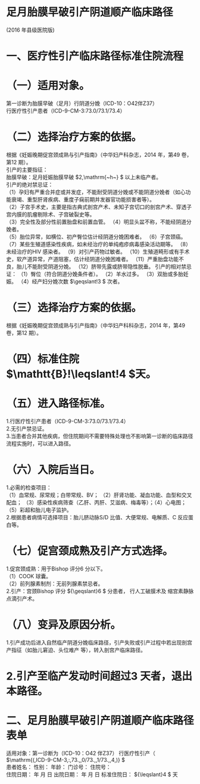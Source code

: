 # 足月胎膜早破引产阴道顺产临床路径  
(2016 年县级医院版)  
# 一、医疗性引产临床路径标准住院流程  
# （一）适用对象。  
第一诊断为胎膜早破（足月）行阴道分娩（ICD-10：O42伴Z37）  
行医疗性引产患者（ICD-9-CM-3:73.0/73.1/73.4）  
# （二）选择治疗方案的依据。  
根据《妊娠晚期促宫颈成熟与引产指南》（中华妇产科杂志，2014 年，第49 卷，第12 期）。  
引产的主要指征：  
胎膜早破：足月妊娠胎膜早破 $2\,\mathrm{~h~} $ 以上未临产者。  
引产的绝对禁忌证：  
（1）孕妇有严重合并症或并发症，不能耐受阴道分娩或不能阴道分娩者（如心功能衰竭、重型肝肾疾病、重度子痫前期并发器官功能损害者等）。  
（2）子宫手术史，主要是指古典式剖宫产术、未知子宫切口的剖宫产术、穿透子宫内膜的肌瘤剔除术、子宫破裂史等。  
（3）完全性及部分性前置胎盘和前置血管。 （4）明显头盆不称，不能经阴道分娩者。  
（5）胎位异常，如横位、初产臀位估计经阴道分娩困难者。 （6）子宫颈癌。 （7）某些生殖道感染性疾病，如未经治疗的单纯疱疹病毒感染活动期等。 （8）未经治疗的HIV 感染者。 （9）对引产药物过敏者。 （10）生殖道畸形或有手术史，软产道异常，产道阻塞，估计经阴道分娩困难者。 （11）严重胎盘功能不良，胎儿不能耐受阴道分娩。 （12）脐带先露或脐带隐性脱垂。 引产的相对禁忌证： （1）臀位（符合阴道分娩条件者）。 （2）羊水过多。 （3）双胎或多胎妊娠。 （4）经产妇分娩次数 $\geqslant\!3 $ 次者。  
# （三）选择治疗方案的依据。  
根据《妊娠晚期促宫颈成熟与引产指南》（中华妇产科科杂志，2014 年，第49 卷，第12 期）。  
# （四）标准住院 $\mathtt{B}\!\leqslant\!4 $天。  
# （五）进入路径标准。  
1.行医疗性引产患者（ICD-9-CM-3:73.0/73.1/73.4）  
2.无引产禁忌证。  
3.当患者合并其他疾病，但住院期间不需要特殊处理也不影响第一诊断的临床路径流程实施时，可以进入路径。  
# （六）入院后当日。  
1.必需的检查项目：  
（1）血常规、尿常规；白带常规、BV； （2）肝肾功能、凝血功能、血型和交叉配血； （3）感染性疾病筛查（乙肝、丙肝、艾滋病、梅毒等）；（4）心电图； （5）彩超和胎儿电子监护。  
2.根据患者病情可选择项目：胎儿脐动脉S/D 比值、大便常规、电解质、C 反应蛋白等。  
# （七）促宫颈成熟及引产方式选择。  
1.促宫颈成熟：用于Bishop 评分6 分以下。  
（1）COOK 球囊。  
（2）前列腺素制剂：无前列腺素禁忌者。  
2.引产：宫颈Bishop 评分 ${\geqslant}6 $  分患者， 行人工破膜术及 缩宫素静脉点滴引产术。  
# （八）变异及原因分析。  
1.引产成功后进入自然临产阴道分娩临床路径，引产失败或引产过程中若出现剖宫产指征（如胎儿窘迫、头位难产 等），转入剖宫产临床路径。  
# 2.引产至临产发动时间超过3 天者，退出本路径。  
# 二、足月胎膜早破引产阴道顺产临床路径表单  
适用对象：第一诊断为（ICD-10：O42 伴Z37） 行医疗性引产（ $\mathrm{(\,ICD-9-CM-3\,:\,73.\,\,0/73.\,\,1/73.\,\,4\,)} $  
患者姓名：          性别：    年龄：    门诊号：       住院号：  
住院日期：   年  月  日   出院日期：   年   月  日   标准住院日： ${\leqslant}4 $ 天  
